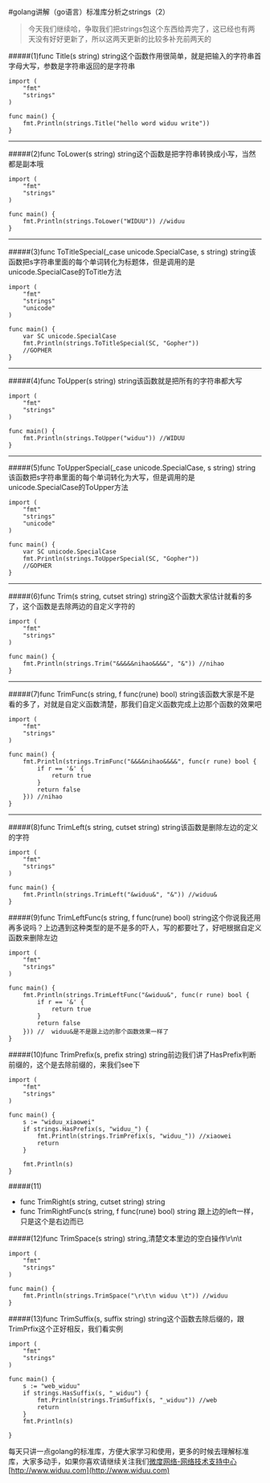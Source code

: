 #golang讲解（go语言）标准库分析之strings（2）

>今天我们继续哈，争取我们把strings包这个东西给弄完了，这已经也有两天没有好好更新了，所以这两天更新的比较多补充前两天的

#####(1)func Title(s string) string这个函数作用很简单，就是把输入的字符串首字母大写，参数是字符串返回的是字符串

	import (
		"fmt"
		"strings"
	)
	
	func main() {
		fmt.Println(strings.Title("hello word widuu write"))
	}

---

#####(2)func ToLower(s string) string这个函数是把字符串转换成小写，当然都是副本哦

	import (
		"fmt"
		"strings"
	)
	
	func main() {
		fmt.Println(strings.ToLower("WIDUU")) //widuu
	}

---

#####(3)func ToTitleSpecial(_case unicode.SpecialCase, s string) string该函数把s字符串里面的每个单词转化为标题体，但是调用的是unicode.SpecialCase的ToTitle方法

	import (
	    "fmt"
	    "strings"
	    "unicode"
	)
	
	func main() {
	    var SC unicode.SpecialCase
	    fmt.Println(strings.ToTitleSpecial(SC, "Gopher"))
	    //GOPHER
	}

---

#####(4)func ToUpper(s string) string该函数就是把所有的字符串都大写

	import (
		"fmt"
		"strings"
	)
	
	func main() {
		fmt.Println(strings.ToUpper("widuu")) //WIDUU
	}

---

#####(5)func ToUpperSpecial(_case unicode.SpecialCase, s string) string该函数把s字符串里面的每个单词转化为大写，但是调用的是unicode.SpecialCase的ToUpper方法

	import (
	    "fmt"
	    "strings"
	    "unicode"
	)
	
	func main() {
	    var SC unicode.SpecialCase
	    fmt.Println(strings.ToUpperSpecial(SC, "Gopher"))
	    //GOPHER
	}

---

#####(6)func Trim(s string, cutset string) string这个函数大家估计就看的多了，这个函数是去除两边的自定义字符的

	import (
		"fmt"
		"strings"
	)
	
	func main() {
		fmt.Println(strings.Trim("&&&&&nihao&&&&", "&")) //nihao
	}

---

#####(7)func TrimFunc(s string, f func(rune) bool) string该函数大家是不是看的多了，对就是自定义函数清楚，那我们自定义函数完成上边那个函数的效果吧

	import (
		"fmt"
		"strings"
	)
	
	func main() {
		fmt.Println(strings.TrimFunc("&&&&nihao&&&&", func(r rune) bool {
			if r == '&' {
				return true
			}
			return false
		})) //nihao
	}

---

#####(8)func TrimLeft(s string, cutset string) string该函数是删除左边的定义的字符

	import (
		"fmt"
		"strings"
	)
	
	func main() {
		fmt.Println(strings.TrimLeft("&widuu&", "&")) //widuu&
	}

#####(9)func TrimLeftFunc(s string, f func(rune) bool) string这个你说我还用再多说吗？上边遇到这种类型的是不是多的吓人，写的都要吐了，好吧根据自定义函数来删除左边

	import (
		"fmt"
		"strings"
	)
	
	func main() {
		fmt.Println(strings.TrimLeftFunc("&widuu&", func(r rune) bool {
			if r == '&' {
				return true
			}
			return false
		})) //	widuu&是不是跟上边的那个函数效果一样了
	}

#####(10)func TrimPrefix(s, prefix string) string前边我们讲了HasPrefix判断前缀的，这个是去除前缀的，来我们see下

	import (
		"fmt"
		"strings"
	)
	
	func main() {
		s := "widuu_xiaowei"
		if strings.HasPrefix(s, "widuu_") {
			fmt.Println(strings.TrimPrefix(s, "widuu_")) //xiaowei
			return
		}
	
		fmt.Println(s)
	}

#####(11)

 - func TrimRight(s string, cutset string) string
 - func TrimRightFunc(s string, f func(rune) bool) string
 跟上边的left一样，只是这个是右边而已

#####(12)func TrimSpace(s string) string,清楚文本里边的空白操作\r\n\t

	import (
		"fmt"
		"strings"
	)
	
	func main() {
		fmt.Println(strings.TrimSpace("\r\t\n widuu \t")) //widuu
	}

#####(13)func TrimSuffix(s, suffix string) string这个函数去除后缀的，跟TrimPrfix这个正好相反，我们看实例

	import (
		"fmt"
		"strings"
	)
	
	func main() {
		s := "web_widuu"
		if strings.HasSuffix(s, "_widuu") {
			fmt.Println(strings.TrimSuffix(s, "_widuu")) //web
			return
		}
		fmt.Println(s)
	
	}


每天只讲一点golang的标准库，方便大家学习和使用，更多的时候去理解标准库，大家多动手，如果你喜欢请继续关注我们[微度网络-网络技术支持中心](http://www.widuu.com)[http://www.widuu.com](http://www.widuu.com)